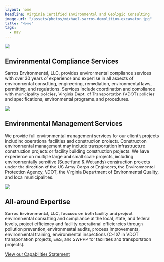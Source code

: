 ```yaml
---
layout: home
headline: Virginia Certified Environmental and Geologic Consulting
image-url: "/assets/photos/michael-sarros-demolition-excavator.jpg"
title: "Home"
tags:
  - nav
---
```

<div class=""><img src="{{ '/assets/photos/michael-sarros-site-visit.jpg' | url }}" class="img-fluid" loading="lazy"></div>

## Environmental Compliance Services

Sarros Environmental, LLC, provides environmental compliance services with over 30 years of experience and expertise in all aspects of environmental consulting, engineering, remediation, environmental laws, permitting, and regulations. Services include coordination and compliance with municipality policies, Virginia Dept. of Transportation (VDOT) policies and specifications, environmental programs, and procedures.

<div class=""><img src="{{ '/assets/photos/plant-in-glade-with-stacks.jpg' | url }}" class="img-fluid" loading="lazy"></div>

## Environmental Management Services

We provide full environmental management services for our client’s projects including operational facilities and construction projects. Construction environmental management may include transportation infrastructure construction projects or facility building construction projects. We have experience on multiple large and small scale projects,
    including environmentally sensitive (Superfund & Wetlands) construction projects under the direction of the US Army
    Corps of Engineers, the Environmental Protection Agency, VDOT, the Virginia Department of Environmental Quality, and
    local municipalities.

<div class=""><img src="{{ '/assets/photos/reinjection.jpg' | url }}" class="img-fluid" loading="lazy" style=""></div>

## All-around Expertise

Sarros Environmental, LLC, focuses on both facility and project environmental consulting and compliance at the
    local, state, and federal levels, project efficiency and facility operational efficiencies through pollution
    prevention, environmental audits, process improvements, environmental training, environmental inspections (C-107 in
    VDOT transportation projects, E&S, and SWPPP for facilities and transportation projects).


<div class="text-center my-5"><a class="btn btn-success" href="{{ 'capability-statement' | url }}">View our Capabilities Statement</a></div>
